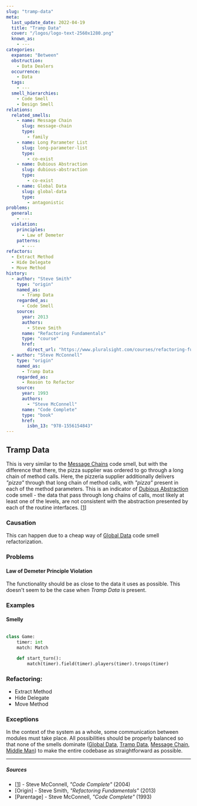 ```yaml
---
slug: "tramp-data"
meta:
  last_update_date: 2022-04-19
  title: "Tramp Data"
  cover: "/logos/logo-text-2560x1280.png"
  known_as:
    - ---
categories:
  expanse: "Between"
  obstruction:
    - Data Dealers
  occurrence:
    - Data
  tags:
    - ---
  smell_hierarchies:
    - Code Smell
    - Design Smell
relations:
  related_smells:
    - name: Message Chain
      slug: message-chain
      type:
        - family
    - name: Long Parameter List
      slug: long-parameter-list
      type:
        - co-exist
    - name: Dubious Abstraction
      slug: dubious-abstraction
      type:
        - co-exist
    - name: Global Data
      slug: global-data
      type:
        - antagonistic
problems:
  general:
    - ---
  violation:
    principles:
      - Law of Demeter
    patterns:
      - ---
refactors:
  - Extract Method
  - Hide Delegate
  - Move Method
history:
  - author: "Steve Smith"
    type: "origin"
    named_as:
      - Tramp Data
    regarded_as:
      - Code Smell
    source:
      year: 2013
      authors:
        - Steve Smith
      name: "Refactoring Fundamentals"
      type: "course"
      href:
        direct_url: "https://www.pluralsight.com/courses/refactoring-fundamentals"
  - author: "Steve McConnell"
    type: "origin"
    named_as:
      - Tramp Data
    regarded_as:
      - Reason to Refactor
    source:
      year: 1993
      authors:
        - "Steve McConnell"
      name: "Code Complete"
      type: "book"
      href:
        isbn_13: "978-1556154843"
---
```


## Tramp Data

This is very similar to the [Message Chains](./message-chain.md) code smell, but with the difference that there, the pizza supplier was ordered to go through a long chain of method calls. Here, the pizzeria supplier additionally delivers _"pizza"_ through that long chain of method calls, with _"pizza"_ present in each of the method parameters. This is an indicator of [Dubious Abstraction](./dubious-abstraction.md) code smell - the data that pass through long chains of calls, most likely at least one of the levels, are not consistent with the abstraction presented by each of the routine interfaces. [[1](#sources)]

### Causation

This can happen due to a cheap way of [Global Data](./global-data.md) code smell refactorization.

### Problems

#### **Law of Demeter Principle Violation**

The functionality should be as close to the data it uses as possible. This doesn't seem to be the case when _Tramp Data_ is present.

### Examples

<div class="example-block">

#### Smelly

```py

class Game:
    timer: int
    match: Match

    def start_turn():
        match(timer).field(timer).players(timer).troops(timer)

```

</div>

### Refactoring:

- Extract Method
- Hide Delegate
- Move Method

### Exceptions

In the context of the system as a whole, some communication between modules must take place. All possibilities should be properly balanced so that none of the smells dominate ([Global Data](./global-data.md), [Tramp Data](./tramp-data.md), [Message Chain](./message-chain.md), [Middle Man](./middle-man.md)) to make the entire codebase as straightforward as possible.

---

##### Sources

- [[1](#sources)] - Steve McConnell, _"Code Complete"_ (2004)
- [Origin] - Steve Smith, _"Refactoring Fundamentals"_ (2013)
- [Parentage] - Steve McConnell, _"Code Complete"_ (1993)
